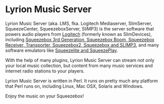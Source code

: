 Lyrion Music Server
====

Lyrion Music Server (aka. LMS, fka. Logitech Mediaserver, SlimServer, SqueezeCenter, SqueezeboxServer, SliMP3) is the server software that powers audio players from [Logitech](https://www.logi.com) (formerly known as SlimDevices), including [Squeezebox 3rd Generation, Squeezebox Boom, Squeezebox Receiver, Transporter, Squeezebox2, Squeezebox and SLIMP3](http://wiki.slimdevices.com/index.php/Squeezebox_Family_Overview), and many software emulators like [Squeezelite and SqueezePlay](https://sourceforge.net/projects/lmsclients/files/).

With the help of many plugins, Lyrion Music Server can stream not only your local music collection, but content from many music services and internet radio stations to your players.

Lyrion Music Server is written in Perl. It runs on pretty much any platform that Perl runs on, including Linux, Mac OSX, Solaris and Windows.

Enjoy the music on your Squeezebox!
